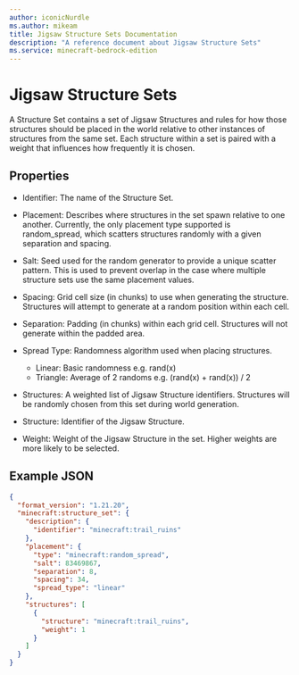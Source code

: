 ```yaml
---
author: iconicNurdle
ms.author: mikeam
title: Jigsaw Structure Sets Documentation 
description: "A reference document about Jigsaw Structure Sets"
ms.service: minecraft-bedrock-edition
---
```


# Jigsaw Structure Sets

A Structure Set contains a set of Jigsaw Structures and rules for how those structures should be placed in the world relative to other instances of structures from the same set. Each structure within a set is paired with a weight that influences how frequently it is chosen.

## Properties

- Identifier: The name of the Structure Set.

- Placement: Describes where structures in the set spawn relative to one another. Currently, the only placement type supported is random_spread, which scatters structures randomly with a given separation and spacing.

- Salt: Seed used for the random generator to provide a unique scatter pattern. This is used to prevent overlap in the case where multiple structure sets use the same placement values.

- Spacing: Grid cell size (in chunks) to use when generating the structure. Structures will attempt to generate at a random position within each cell.

- Separation: Padding (in chunks) within each grid cell. Structures will not generate within the padded area.  

- Spread Type: Randomness algorithm used when placing structures.  
  - Linear: Basic randomness e.g. rand(x)
  - Triangle: Average of 2 randoms e.g. (rand(x) + rand(x)) / 2

- Structures: A weighted list of Jigsaw Structure identifiers. Structures will be randomly chosen from this set during world generation.

- Structure: Identifier of the Jigsaw Structure.

- Weight: Weight of the Jigsaw Structure in the set. Higher weights are more likely to be selected.

## Example JSON

```json
{ 
  "format_version": "1.21.20", 
  "minecraft:structure_set": { 
    "description": { 
      "identifier": "minecraft:trail_ruins" 
    }, 
    "placement": { 
      "type": "minecraft:random_spread", 
      "salt": 83469867, 
      "separation": 8, 
      "spacing": 34, 
      "spread_type": "linear" 
    }, 
    "structures": [ 
      { 
        "structure": "minecraft:trail_ruins", 
        "weight": 1 
      } 
    ] 
  } 
} 
```
